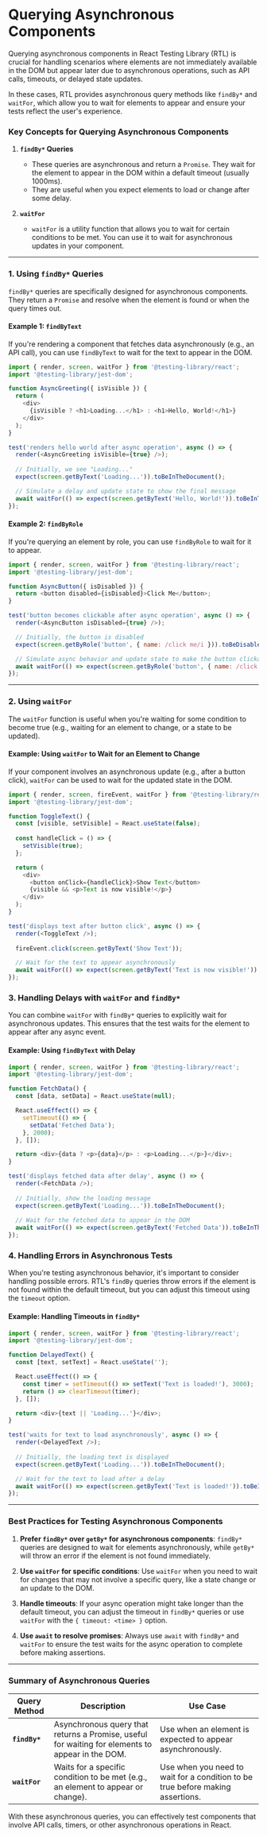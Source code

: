 # Querying Asynchronous Components

Querying asynchronous components in React Testing Library (RTL) is crucial for handling scenarios where elements are not immediately available in the DOM but appear later due to asynchronous operations, such as API calls, timeouts, or delayed state updates.

In these cases, RTL provides asynchronous query methods like `findBy*` and `waitFor`, which allow you to wait for elements to appear and ensure your tests reflect the user's experience.

### Key Concepts for Querying Asynchronous Components

1. **`findBy*` Queries**
   - These queries are asynchronous and return a `Promise`. They wait for the element to appear in the DOM within a default timeout (usually 1000ms).
   - They are useful when you expect elements to load or change after some delay.

2. **`waitFor`**
   - `waitFor` is a utility function that allows you to wait for certain conditions to be met. You can use it to wait for asynchronous updates in your component.

---

### 1. **Using `findBy*` Queries**

`findBy*` queries are specifically designed for asynchronous components. They return a `Promise` and resolve when the element is found or when the query times out.

#### Example 1: `findByText`

If you're rendering a component that fetches data asynchronously (e.g., an API call), you can use `findByText` to wait for the text to appear in the DOM.

```javascript
import { render, screen, waitFor } from '@testing-library/react';
import '@testing-library/jest-dom';

function AsyncGreeting({ isVisible }) {
  return (
    <div>
      {isVisible ? <h1>Loading...</h1> : <h1>Hello, World!</h1>}
    </div>
  );
}

test('renders hello world after async operation', async () => {
  render(<AsyncGreeting isVisible={true} />);
  
  // Initially, we see "Loading..."
  expect(screen.getByText('Loading...')).toBeInTheDocument();

  // Simulate a delay and update state to show the final message
  await waitFor(() => expect(screen.getByText('Hello, World!')).toBeInTheDocument());
});
```

#### Example 2: `findByRole`

If you're querying an element by role, you can use `findByRole` to wait for it to appear.

```javascript
import { render, screen, waitFor } from '@testing-library/react';
import '@testing-library/jest-dom';

function AsyncButton({ isDisabled }) {
  return <button disabled={isDisabled}>Click Me</button>;
}

test('button becomes clickable after async operation', async () => {
  render(<AsyncButton isDisabled={true} />);

  // Initially, the button is disabled
  expect(screen.getByRole('button', { name: /click me/i })).toBeDisabled();

  // Simulate async behavior and update state to make the button clickable
  await waitFor(() => expect(screen.getByRole('button', { name: /click me/i })).toBeEnabled());
});
```

---

### 2. **Using `waitFor`**

The `waitFor` function is useful when you're waiting for some condition to become true (e.g., waiting for an element to change, or a state to be updated).

#### Example: Using `waitFor` to Wait for an Element to Change

If your component involves an asynchronous update (e.g., after a button click), `waitFor` can be used to wait for the updated state in the DOM.

```javascript
import { render, screen, fireEvent, waitFor } from '@testing-library/react';
import '@testing-library/jest-dom';

function ToggleText() {
  const [visible, setVisible] = React.useState(false);
  
  const handleClick = () => {
    setVisible(true);
  };

  return (
    <div>
      <button onClick={handleClick}>Show Text</button>
      {visible && <p>Text is now visible!</p>}
    </div>
  );
}

test('displays text after button click', async () => {
  render(<ToggleText />);
  
  fireEvent.click(screen.getByText('Show Text'));

  // Wait for the text to appear asynchronously
  await waitFor(() => expect(screen.getByText('Text is now visible!')).toBeInTheDocument());
});
```

### 3. **Handling Delays with `waitFor` and `findBy*`**

You can combine `waitFor` with `findBy*` queries to explicitly wait for asynchronous updates. This ensures that the test waits for the element to appear after any async event.

#### Example: Using `findByText` with Delay

```javascript
import { render, screen, waitFor } from '@testing-library/react';
import '@testing-library/jest-dom';

function FetchData() {
  const [data, setData] = React.useState(null);

  React.useEffect(() => {
    setTimeout(() => {
      setData('Fetched Data');
    }, 2000);
  }, []);

  return <div>{data ? <p>{data}</p> : <p>Loading...</p>}</div>;
}

test('displays fetched data after delay', async () => {
  render(<FetchData />);
  
  // Initially, show the loading message
  expect(screen.getByText('Loading...')).toBeInTheDocument();
  
  // Wait for the fetched data to appear in the DOM
  await waitFor(() => expect(screen.getByText('Fetched Data')).toBeInTheDocument());
});
```

### 4. **Handling Errors in Asynchronous Tests**

When you're testing asynchronous behavior, it's important to consider handling possible errors. RTL's `findBy` queries throw errors if the element is not found within the default timeout, but you can adjust this timeout using the `timeout` option.

#### Example: Handling Timeouts in `findBy*`

```javascript
import { render, screen, waitFor } from '@testing-library/react';
import '@testing-library/jest-dom';

function DelayedText() {
  const [text, setText] = React.useState('');

  React.useEffect(() => {
    const timer = setTimeout(() => setText('Text is loaded!'), 3000);
    return () => clearTimeout(timer);
  }, []);

  return <div>{text || 'Loading...'}</div>;
}

test('waits for text to load asynchronously', async () => {
  render(<DelayedText />);
  
  // Initially, the loading text is displayed
  expect(screen.getByText('Loading...')).toBeInTheDocument();

  // Wait for the text to load after a delay
  await waitFor(() => expect(screen.getByText('Text is loaded!')).toBeInTheDocument(), { timeout: 4000 });
});
```

---

### Best Practices for Testing Asynchronous Components

1. **Prefer `findBy*` over `getBy*` for asynchronous components**: `findBy*` queries are designed to wait for elements asynchronously, while `getBy*` will throw an error if the element is not found immediately.

2. **Use `waitFor` for specific conditions**: Use `waitFor` when you need to wait for changes that may not involve a specific query, like a state change or an update to the DOM.

3. **Handle timeouts**: If your async operation might take longer than the default timeout, you can adjust the timeout in `findBy*` queries or use `waitFor` with the `{ timeout: <time> }` option.

4. **Use `await` to resolve promises**: Always use `await` with `findBy*` and `waitFor` to ensure the test waits for the async operation to complete before making assertions.

---

### Summary of Asynchronous Queries

| Query Method        | Description                                                      | Use Case                                     |
|---------------------|------------------------------------------------------------------|---------------------------------------------|
| **`findBy*`**        | Asynchronous query that returns a Promise, useful for waiting for elements to appear in the DOM. | Use when an element is expected to appear asynchronously. |
| **`waitFor`**        | Waits for a specific condition to be met (e.g., an element to appear or change). | Use when you need to wait for a condition to be true before making assertions. |

With these asynchronous queries, you can effectively test components that involve API calls, timers, or other asynchronous operations in React.